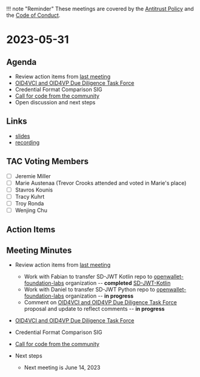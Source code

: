 !!! note "Reminder"
    These meetings are covered by the [Antitrust Policy](../governance/antitrust.md) and the [Code of Conduct](../governance/code-of-conduct.md).

# 2023-05-31

## Agenda
- Review action items from [last meeting](./2023-05-17.md#action-items)
- [OID4VCI and OID4VP Due Diligence Task Force](https://github.com/openwallet-foundation/tac/issues/23)
- Credential Format Comparison SIG
- [Call for code from the community](https://github.com/openwallet-foundation/project-proposals)
- Open discussion and next steps

## Links
- [slides](https://docs.google.com/presentation/d/1lNWzRWbwDGtKOEkt4VxNU45Ac6EEVnWkD1lqIbmpljg/edit?usp=sharing)
- [recording]()

## TAC Voting Members

- [ ] Jeremie Miller
- [ ] Marie Austenaa (Trevor Crooks attended and voted in Marie's place)
- [ ] Stavros Kounis
- [ ] Tracy Kuhrt
- [ ] Troy Ronda
- [ ] Wenjing Chu

## Action Items

## Meeting Minutes
- Review action items from [last meeting](./2023-05-17.md#action-items)
    - Work with Fabian to transfer SD-JWT Kotlin repo to [openwallet-foundation-labs](https://github.com/openwallet-foundation-labs) organization -- **completed** [SD-JWT-Kotlin](https://github.com/openwallet-foundation-lab/SD-JWT-Kotlin)
    - Work with Daniel to transfer SD-JWT Python repo to [openwallet-foundation-labs](https://github.com/openwallet-foundation-labs) organization -- **in progress**
    - Comment on [OID4VCI and OID4VP Due Diligence Task Force](https://github.com/openwallet-foundation/tac/issues/23) proposal and update to reflect comments -- **in progress**

- [OID4VCI and OID4VP Due Diligence Task Force](https://github.com/openwallet-foundation/tac/issues/23)

- Credential Format Comparison SIG

- [Call for code from the community](https://github.com/openwallet-foundation/project-proposals)

- Next steps
    - Next meeting is June 14, 2023
